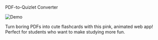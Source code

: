  PDF-to-Quizlet Converter 

![Demo](demo.gif)

Turn boring PDFs into cute flashcards with this pink, animated web app! Perfect for students who want to make studying more fun.
